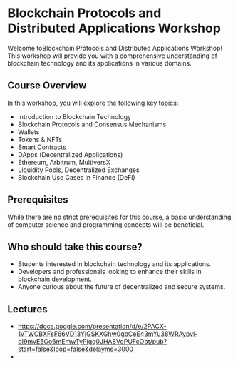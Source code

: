 # Blockchain Protocols and Distributed Applications Workshop

Welcome toBlockchain Protocols and Distributed Applications Workshop!
This workshop will provide you with a comprehensive understanding of blockchain technology and its applications in various domains.

## Course Overview

In this workshop, you will explore the following key topics:

- Introduction to Blockchain Technology
- Blockchain Protocols and Consensus Mechanisms
- Wallets
- Tokens & NFTs
- Smart Contracts
- DApps (Decentralized Applications)
- Ethereum, Arbitrum, MultiversX
- Liquidity Pools, Decentralized Exchanges
- Blockchain Use Cases in Finance (DeFi)

## Prerequisites

While there are no strict prerequisites for this course, a basic understanding of computer science and programming concepts will be beneficial.

## Who should take this course?

- Students interested in blockchain technology and its applications.
- Developers and professionals looking to enhance their skills in blockchain development.
- Anyone curious about the future of decentralized and secure systems.

## Lectures

- https://docs.google.com/presentation/d/e/2PACX-1vTWCBXFsF66VD13YjGSKXGhw0gpCeE43mYu38WRAypvl-dI9mvE5Go6mEmwTyPigq0JHA8VoPUFcObt/pub?start=false&loop=false&delayms=3000
- 
